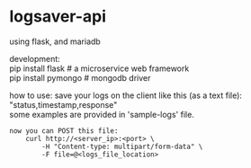# logsaver-api

using flask, and mariadb

development: <br>
    pip install flask # a microservice web framework<br>
    pip install pymongo # mongodb driver

how to use:
    save your logs on the client like this (as a text file):<br>
        "status,timestamp,response"<br>
    some examples are provided in 'sample-logs' file.

    now you can POST this file:
        curl http://<server_ip>:<port> \                                                      
            -H "Content-type: multipart/form-data" \
            -F file=@<logs_file_location>
